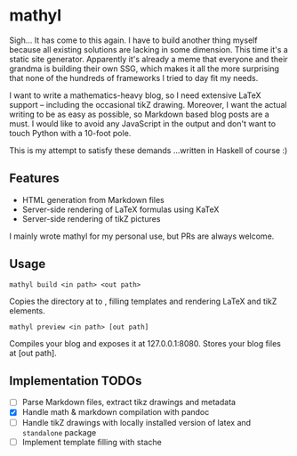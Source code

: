 # mathyl

Sigh... It has come to this again. I have to build another thing myself because all existing solutions are lacking in some dimension. This time it's a static site generator. Apparently it's already a meme that everyone and their grandma is building their own SSG, which makes it all the more surprising that none of the hundreds of frameworks I tried to day fit my needs. 

I want to write a mathematics-heavy blog, so I need extensive LaTeX support &ndash; including the occasional tikZ drawing. Moreover, I want the actual writing to be as easy as possible, so Markdown based blog posts are a must. I would like to avoid any JavaScript in the output and don't want to touch Python with a 10-foot pole. 

This is my attempt to satisfy these demands ...written in Haskell of course :)

## Features
- HTML generation from Markdown files 
- Server-side rendering of LaTeX formulas using KaTeX
- Server-side rendering of tikZ pictures 

I mainly wrote mathyl for my personal use, but PRs are always welcome.

## Usage

```
mathyl build <in path> <out path>
```
Copies the directory at <in path> to <out path>, filling templates and rendering LaTeX and tikZ elements.

```
mathyl preview <in path> [out path]
```
Compiles your blog and exposes it at 127.0.0.1:8080. Stores your blog files at [out path]. 

## Implementation TODOs

* [ ] Parse Markdown files, extract tikz drawings and metadata
* [x] Handle math & markdown compilation with pandoc
* [ ] Handle tikZ drawings with locally installed version of latex and `standalone` package
* [ ] Implement template filling with stache
